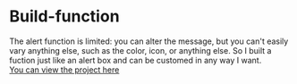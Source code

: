 # Build-function

The alert function is limited: you can alter the message, but you can't easily vary anything else, such as the color, icon, or anything else. So I built a fuction just like an alert box and can be customed in any way I want.
<br>
[You can view the project here](https://oyelakin-mercy.github.io/Build-function/)
